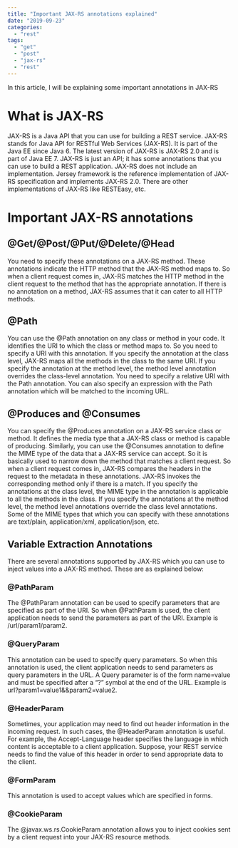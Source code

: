 ```yaml
---
title: "Important JAX-RS annotations explained"
date: "2019-09-23"
categories: 
  - "rest"
tags: 
  - "get"
  - "post"
  - "jax-rs"
  - "rest"
---
```


In this article, I will be explaining some important annotations in JAX-RS

# What is JAX-RS

JAX-RS is a Java API that you can use for building a REST service. JAX-RS stands for Java API for RESTful Web Services (JAX-RS). It is part of the Java EE since Java 6. The latest version of JAX-RS is JAX-RS 2.0 and is part of Java EE 7. JAX-RS is just an API; it has some annotations that you can use to build a REST application. JAX-RS does not include an implementation. Jersey framework is the reference implementation of JAX-RS specification and implements JAX-RS 2.0. There are other implementations of JAX-RS like RESTEasy, etc.

# Important JAX-RS annotations

## @Get/@Post/@Put/@Delete/@Head

You need to specify these annotations on a JAX-RS method. These annotations indicate the HTTP method that the JAX-RS method maps to. So when a client request comes in, JAX-RS matches the HTTP method in the client request to the method that has the appropriate annotation. If there is no annotation on a method, JAX-RS assumes that it can cater to all HTTP methods.

## @Path

You can use the @Path annotation on any class or method in your code. It identifies the URI to which the class or method maps to. So you need to specify a URI with this annotation. If you specify the annotation at the class level, JAX-RS maps all the methods in the class to the same URI. If you specify the annotation at the method level, the method level annotation overrides the class-level annotation. You need to specify a relative URI with the Path annotation. You can also specify an expression with the Path annotation which will be matched to the incoming URL.

## @Produces and @Consumes

You can specify the @Produces annotation on a JAX-RS service class or method. It defines the media type that a JAX-RS class or method is capable of producing. Similarly, you can use the @Consumes annotation to define the MIME type of the data that a JAX-RS service can accept. So it is basically used to narrow down the method that matches a client request. So when a client request comes in, JAX-RS compares the headers in the request to the metadata in these annotations. JAX-RS invokes the corresponding method only if there is a match. If you specify the annotations at the class level, the MIME type in the annotation is applicable to all the methods in the class. If you specify the annotations at the method level, the method level annotations override the class level annotations. Some of the MIME types that which you can specify with these annotations are text/plain, application/xml, application/json, etc.

## Variable Extraction Annotations

There are several annotations supported by JAX-RS which you can use to inject values into a JAX-RS method. These are as explained below:

### @PathParam

The @PathParam annotation can be used to specify parameters that are specified as part of the URI. So when @PathParam is used, the client application needs to send the parameters as part of the URI. Example is /url/param1/param2.

### @QueryParam

This annotation can be used to specify query parameters. So when this annotation is used, the client application needs to send parameters as query parameters in the URL. A Query parameter is of the form name=value and must be specified after a “?” symbol at the end of the URL. Example is url?param1=value1&&param2=value2.

### @HeaderParam

Sometimes, your application may need to find out header information in the incoming request. In such cases, the @HeaderParam annotation is useful. For example, the Accept-Language header specifies the language in which content is acceptable to a client application. Suppose, your REST service needs to find the value of this header in order to send appropriate data to the client.

### @FormParam

This annotation is used to accept values which are specified in forms.

### @CookieParam

The @javax.ws.rs.CookieParam annotation allows you to inject cookies sent by a client request into your JAX-RS resource methods.
